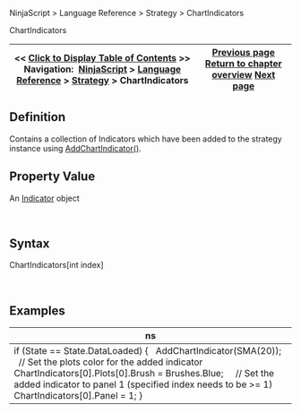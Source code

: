 ﻿


NinjaScript \> Language Reference \> Strategy \> ChartIndicators






















ChartIndicators







| \<\< [Click to Display Table of Contents](chartindicators.md) \>\> **Navigation:**     [NinjaScript](ninjascript-1.md) \> [Language Reference](language_reference_wip-1.md) \> [Strategy](strategy-1.md) \> ChartIndicators | [Previous page](barssinceexitexecution-1.md) [Return to chapter overview](strategy-1.md) [Next page](closestrategy-1.md) |
| --- | --- |











## Definition


Contains a collection of Indicators which have been added to the strategy instance using [AddChartIndicator()](addchartindicator-1.md).


## 


## Property Value


An [Indicator](indicator-1.md) object


 


## Syntax
ChartIndicators\[int index]


 


## 


## Examples




| ns |
| --- |
| if (State \=\= State.DataLoaded) {    AddChartIndicator(SMA(20));        // Set the plots color for the added indicator     ChartIndicators\[0].Plots\[0].Brush \= Brushes.Blue;        // Set the added indicator to panel 1 (specified index needs to be \>\= 1\)    ChartIndicators\[0].Panel \= 1; } |



 









